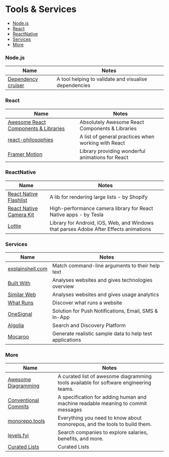 # Tools & Services

- [Node.js](#nodejs)
- [React](#react)
- [ReactNative](#react-native)
- [Services](#services)
- [More](#more)

### Node.js
| Name | Notes |
| --------- | --------- |
| [Dependency cruiser](https://github.com/sverweij/dependency-cruiser) | A tool helping to validate and visualise dependencies |

### React
| Name | Notes |
| --------- | --------- |
| [Awesome React Components & Libraries](https://github.com/brillout/awesome-react-components) | Absolutely Awesome React Components & Libraries |
| [react-philosophies](https://github.com/mithi/react-philosophies) | A list of general practices when working with React |
| [Framer Motion](https://www.framer.com/motion/) | Library providing wonderful animations for React |

### ReactNative
| Name | Notes |
| --------- | --------- |
| [React Native Flashlist](https://shopify.github.io/flash-list/) | A lib for rendering large lists - by Shopify |®
| [React Native Camera Kit](https://github.com/teslamotors/react-native-camera-kit) | High-performance camera library for React Native apps - by Tesla |
| [Lottie](https://airbnb.io/lottie/#/) | Library for Android, iOS, Web, and Windows that parses Adobe After Effects animations |

### Services
| Name | Notes |
| --------- | --------- |
| [explainshell.com](https://github.com/idank/explainshell) | Match command-line arguments to their help text |
| [Built With](https://builtwith.com/) | Analyses websites and gives technologies overview |
| [Similar Web](https://www.similarweb.com/) | Analyses websites and gives usage analytics |
| [What Runs](https://www.whatruns.com/) | Discover what runs a website |
| [OneSignal](https://onesignal.com/) | Solution for Push Notifications, Email, SMS & In-App |
| [Algolia](https://www.algolia.com/) | Search and Discovery Platform |
| [Mocaroo](https://www.mockaroo.com/) | Generate realistic sample data to help test applications |

### More
| Name | Notes |
| --------- | --------- |
| [Awesome Diagramming](https://github.com/shubhamgrg04/awesome-diagramming) | A curated list of awesome diagramming tools available for software engineering teams. |
| [Conventional Commits](https://www.conventionalcommits.org/en/v1.0.0/) | A specification for adding human and machine readable meaning to commit messages |
| [monorepo.tools](https://monorepo.tools/#what-is-a-monorepo) | Everything you need to know about monorepos, and the tools to build them. |
| [levels.fyi](https://www.levels.fyi/) | Search companies to explore salaries, benefits, and more. |
| [Curated Lists](https://github.com/cuuupid/awesome-lists) | Curated Lists |
